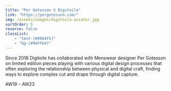 ```yaml
---
title: "Per Gotesson X Digitoile"
link: "https://pergotesson.com/"
img: /assets/images/digitoile-aviator.jpg
sortOrder: 5
reverse: false
classList:
    - "text-[#0004F5]"
    - "bg-[#94FF64]"
---
```


Since 2018 Digitoile has collaborated with Menswear designer Per Gotesson on limited edition pieces playing with various digital design processes that often exploring the relationship between physical and digital craft, finding ways to explore complex cut and drape through digital capture.

AW19 – AW23
